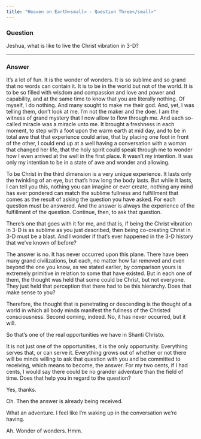 ```yaml
---
title: "Heaven on Earth<small> - Question Three</small>"
---
```


### Question

Jeshua, what is like to live the Christ vibration in 3-D?

---

### Answer

It&rsquo;s a lot of fun. It is the wonder of wonders. It is so sublime
and so grand that no words can contain it. It is to be in the world but
not of the world. It is to be so filled with wisdom and compassion and
love and power and capability, and at the same time to know that you are
literally nothing. Of myself, I do nothing. And many sought to make me
their god. And, yet, I was telling them, don&rsquo;t look at me.
I&rsquo;m not the maker and the doer. I am the witness of grand mystery
that I now allow to flow through me. And each so-called miracle was a
miracle unto me. It brought a freshness in each moment, to step with a
foot upon the warm earth at mid day, and to be in total awe that that
experience could arise, that by placing one foot in front of the other,
I could end up at a well having a conversation with a woman that changed
her life, that the holy spirit could speak through me to wonder how I
even arrived at the well in the first place. It wasn&rsquo;t my
intention. It was only my intention to be in a state of awe and wonder
and allowing.

To be Christ in the third dimension is a very unique experience. It
lasts only the twinkling of an eye, but that&rsquo;s how long the body
lasts. But while it lasts, I can tell you this, nothing you can imagine
or ever create, nothing any mind has ever pondered can match the sublime
fullness and fulfillment that comes as the result of asking the question
you have asked. For each question must be answered. And the answer is
always the experience of the fulfillment of the question. Continue,
then, to ask that question.

<div markdown="1" class="well person">

There&rsquo;s one that goes with it for me, and that is, if being the
Christ vibration in 3-D is as sublime as you just described, then being
co-creating Christ in 3-D must be a blast. And I wonder if that&rsquo;s
ever happened in the 3-D history that we&rsquo;ve known of before?

</div> 

The answer is no. It has never occurred upon this plane. There have been
many grand civilizations, but each, no matter how far removed and even
beyond the one you know, as we stated earlier, by comparison yours is
extremely primitive in relation to some that have existed. But in each
one of them, the thought was held that some could be Christ, but not
everyone. They just held that perception that there had to be this
hierarchy. Does that make sense to you?

Therefore, the thought that is penetrating or descending is the thought
of a world in which all body minds manifest the fullness of the Christed
consciousness. Second coming, indeed. No, it has never occurred, but it
will.

<div markdown="1" class="well person">
So that&rsquo;s one of the real opportunities we have in Shanti Christo.
</div> 

It is not just one of the opportunities, it is the only opportunity.
Everything serves that, or can serve it. Everything grows out of whether
or not there will be minds willing to ask that question with you and be
committed to receiving, which means to become, the answer. For my two
cents, if I had cents, I would say there could be no grander adventure
than the field of time. Does that help you in regard to the question?

<div markdown="1" class="well person">
Yes, thanks.
</div> 

Oh. Then the answer is already being received.

<div markdown="1" class="well person">
What an adventure. I feel like I&rsquo;m waking up in the conversation
we&rsquo;re having.
</div> 

Ah. Wonder of wonders. Hmm.

